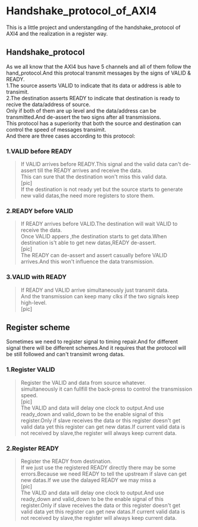 # Handshake_protocol_of_AXI4  
  
This is a little project and understangding of the handshake_protocol of AXI4 and the  realization in a register way.  

## Handshake_protocol
As we all know that the AXI4 bus have 5 channels and all of them follow the hand_protocol.And this protocal transmit messages by the signs of VALID & READY.  
1.The source asserts VALID to indicate that its data or address is able to transimit.  
2.The destination asserts READY to indicate that destination is ready to recive the data/address of source.  
Only if both of them are up level and the data/address can be transmitted.And de-assert the two signs after all transmissions.  
This protocol has a superiority that both the source and destination can control the speed of messages transimit.    
And there are three cases according to this protocol:  
  
### 1.VALID before READY  
>If VALID arrives before READY.This signal and the valid data can't de-assert till the READY arrives and receive the data.  
>This can sure that the destination won't miss this valid data.  
>[pic]  
>If the destination is not ready yet but the source starts to generate new valid datas,the need more registers to store them.  
  
### 2.READY before VALID  
>If READY arrives before VALID.The destination will wait VALID to receive the data.   
>Once VALID appers ,the destination starts to get data.When destination is't able to get new datas,READY de-assert.    
>[pic]  
>The READY can de-assert and assert casually before VALID arrives.And this won't influence the data transmission.  
  
### 3.VALID with READY  
>If READY and VALID arrive simultaneously just transmit data.   
>And the transmission can keep many clks if the two signals keep high-level.    
>[pic]  
  
## Register scheme  
Sometimes we need to register signal to timing repair.And for different signal there will be different schemes.And it requires that the protocol will be still followed and can't transimit wrong datas.
  
### 1.Register VALID  
>Register the VALID and data from source whatever.   
>simultaneously it can fullfill the back-press to control the transmission speed.     
>[pic]  
>The VALID and data will delay one clock to output.And use ready_down and valid_down to be the enable signal of this register.Only if slave receives the data or this register doesn't  get valid data yet this register can get new datas.If current valid data is not received by slave,the register will always keep current data.  
  
### 2.Register READY 
>Register the READY from destination.   
>If we just use the registered READY directly there may be some errors.Because we need READY to tell the upstream if slave can get new datas.If we use the dalayed READY we may miss a       
>[pic]  
>The VALID and data will delay one clock to output.And use ready_down and valid_down to be the enable signal of this register.Only if slave receives the data or this register doesn't  get valid data yet this register can get new datas.If current valid data is not received by slave,the register will always keep current data. 
  



